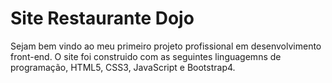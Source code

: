 # Site Restaurante Dojo
Sejam bem vindo ao meu primeiro projeto profissional em desenvolvimento front-end. O site foi construido com as seguintes linguagemns de programação, HTML5, CSS3, JavaScript e Bootstrap4.
